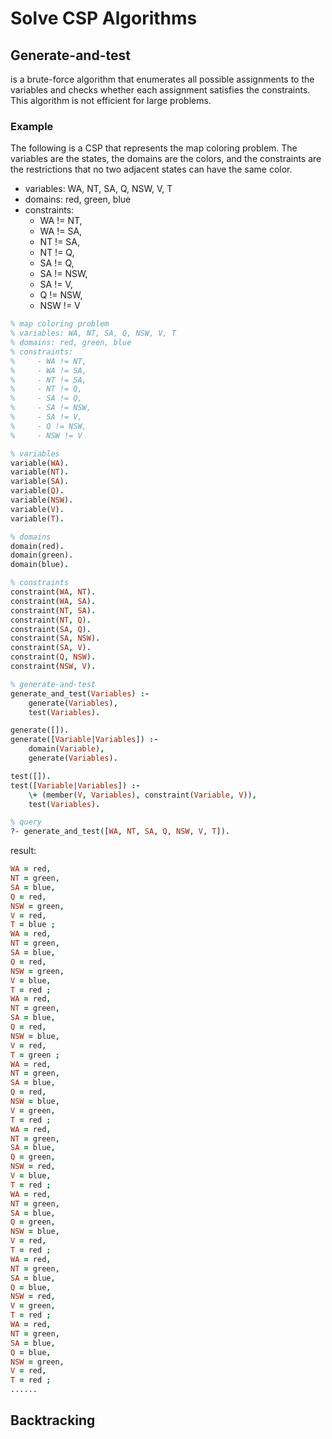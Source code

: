 # Solve CSP Algorithms

## Generate-and-test

is a brute-force algorithm that enumerates all possible assignments to the variables and checks whether each assignment satisfies the constraints. This algorithm is not efficient for large problems.

### Example

The following is a CSP that represents the map coloring problem. The variables are the states, the domains are the colors, and the constraints are the restrictions that no two adjacent states can have the same color.

* variables: WA, NT, SA, Q, NSW, V, T
* domains: red, green, blue
* constraints: 
    - WA != NT, 
    - WA != SA, 
    - NT != SA, 
    - NT != Q, 
    - SA != Q, 
    - SA != NSW, 
    - SA != V, 
    - Q != NSW, 
    - NSW != V

```prolog
% map coloring problem
% variables: WA, NT, SA, Q, NSW, V, T
% domains: red, green, blue
% constraints: 
%     - WA != NT, 
%     - WA != SA, 
%     - NT != SA, 
%     - NT != Q, 
%     - SA != Q, 
%     - SA != NSW, 
%     - SA != V, 
%     - Q != NSW, 
%     - NSW != V

% variables
variable(WA).
variable(NT).
variable(SA).
variable(Q).
variable(NSW).
variable(V).
variable(T).

% domains
domain(red).
domain(green).
domain(blue).

% constraints
constraint(WA, NT).
constraint(WA, SA).
constraint(NT, SA).
constraint(NT, Q).
constraint(SA, Q).
constraint(SA, NSW).
constraint(SA, V).
constraint(Q, NSW).
constraint(NSW, V).

% generate-and-test
generate_and_test(Variables) :-
    generate(Variables),
    test(Variables).

generate([]).
generate([Variable|Variables]) :-
    domain(Variable),
    generate(Variables).

test([]).
test([Variable|Variables]) :-
    \+ (member(V, Variables), constraint(Variable, V)),
    test(Variables).

% query
?- generate_and_test([WA, NT, SA, Q, NSW, V, T]).
```

result:

```prolog
WA = red,
NT = green,
SA = blue,
Q = red,
NSW = green,
V = red,
T = blue ;
WA = red,
NT = green,
SA = blue,
Q = red,
NSW = green,
V = blue,
T = red ;
WA = red,
NT = green,
SA = blue,
Q = red,
NSW = blue,
V = red,
T = green ;
WA = red,
NT = green,
SA = blue,
Q = red,
NSW = blue,
V = green,
T = red ;
WA = red,
NT = green,
SA = blue,
Q = green,
NSW = red,
V = blue,
T = red ;
WA = red,
NT = green,
SA = blue,
Q = green,
NSW = blue,
V = red,
T = red ;
WA = red,
NT = green,
SA = blue,
Q = blue,
NSW = red,
V = green,
T = red ;
WA = red,
NT = green,
SA = blue,
Q = blue,
NSW = green,
V = red,
T = red ;
......
```

## Backtracking

